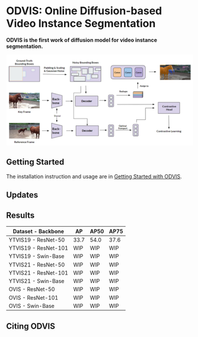 # ODVIS: Online Diffusion-based Video Instance Segmentation

**ODVIS is the first work of diffusion model for video instance segmentation.**

![](https://github.com/kuantuna/odvis/blob/main/architecture.png?raw=true)

## Getting Started
The installation instruction and usage are in [Getting Started with ODVIS](https://github.com/kuantuna/odvis/blob/main/GETTING_STARTED.md).

## Updates

## Results

| Dataset - Backbone   |  AP  | AP50 | AP75 |
| ----------           | ---- | ---- | ---- |
| YTVIS19 - ResNet-50  | 33.7 | 54.0 | 37.6 |
| YTVIS19 - ResNet-101 | WIP  | WIP  | WIP  |
| YTVIS19 - Swin-Base  | WIP  | WIP  | WIP  |
| YTVIS21 - ResNet-50  | WIP  | WIP  | WIP  |
| YTVIS21 - ResNet-101 | WIP  | WIP  | WIP  |
| YTVIS21 - Swin-Base  | WIP  | WIP  | WIP  |
| OVIS    - ResNet-50  | WIP  | WIP  | WIP  |
| OVIS    - ResNet-101 | WIP  | WIP  | WIP  |
| OVIS    - Swin-Base  | WIP  | WIP  | WIP  |


## Citing ODVIS
